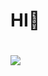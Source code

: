 # HI👋

#
<img src="https://img.shields.io/badge/LinkedIn-0A66C2?style=flat-square&logo=LinkedIn&link=https://www.linkedin.com/in/sehyun-park-a5377029b">
